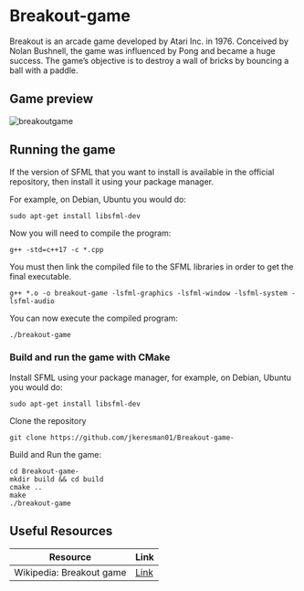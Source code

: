 # Breakout-game #
Breakout is an arcade game developed by Atari Inc. in 1976. Conceived by Nolan Bushnell, the game was influenced by Pong and became a huge success. The game’s objective is to destroy a wall of bricks by bouncing a ball with a paddle.

## Game preview ##
![breakoutgame](https://github.com/user-attachments/assets/b930c35a-8bcc-4077-85b0-f205042d2a3d)

## Running the game ##

If the version of SFML that you want to install is available in the official repository, then install it using your package manager.

For example, on Debian, Ubuntu you would do:
``` shell
sudo apt-get install libsfml-dev
```

Now you will need to compile the program:
``` shell
g++ -std=c++17 -c *.cpp
```
You must then link the compiled file to the SFML libraries in order to get the final executable.
``` shell
g++ *.o -o breakout-game -lsfml-graphics -lsfml-window -lsfml-system -lsfml-audio
```
You can now execute the compiled program:
``` shell
./breakout-game
```

### Build and run the game with CMake ###

Install SFML using your package manager, for example, on Debian, Ubuntu you would do:
``` shell
sudo apt-get install libsfml-dev
```

Clone the repository
``` shell
git clone https://github.com/jkeresman01/Breakout-game-
```

Build and Run the game:

``` shell
cd Breakout-game-
mkdir build && cd build
cmake ..
make
./breakout-game
```


## Useful Resources ##

| Resource                                                    | Link                                                              |
|-------------------------------------------------------------|-------------------------------------------------------------------|
| Wikipedia: Breakout game                           | [Link](https://en.wikipedia.org/wiki/Breakout_(video_game))     |
